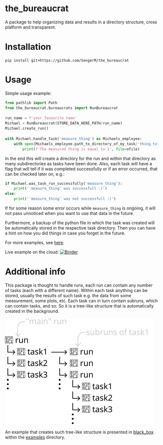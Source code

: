 # the_bureaucrat

A package to help organizing data and results in a directory structure, cross platform and transparent.

# Installation

```
pip install git+https://github.com/SengerM/the_bureaucrat
```

# Usage

Simple usage example:

```python
from pathlib import Path
from the_bureaucrat.bureaucrats import RunBureaucrat

run_name = f'your_favourite_name'
Michael = RunBureaucrat(STORE_DATA_HERE_PATH/run_name)
Michael.create_run()

with Michael.handle_task('measure_thing') as Michaels_employee:
	with open(Michaels_employee.path_to_directory_of_my_task/'thing.txt', 'w') as ofile:
		print(f'The measured thing is equal to 1', file=ofile)
```

In the end this will create a directory for the run and within that directory as many subdirectories as tasks have been done. Also, each task will have a flag that will tell if it was completed successfully or if an error occurred, that can be checked later on, e.g.:

```python
if Michael.was_task_run_successfully('measure_thing'):
	print('`measure_thing` was successfull :)')
else:
	print('`measure_thing` was not successfull :(')
```

If for some reason some error occurs while `measure_thing` is ongoing, it will not pass unnoticed when you want to use that data in the future.

Furthermore, a backup of the python file in which the task was created will be automatically stored in the respective task directory. Then you can have a hint on how you did things in case you forget in the future.

For more examples, see [here](examples).

Live example on the cloud: [![Binder](https://mybinder.org/badge_logo.svg)](https://mybinder.org/v2/gh/SengerM/the_bureaucrat/main?labpath=examples%2FPyHEP%2FPyHEP.ipynb)

# Additional info

This package is thought to handle runs, each run can contain any number of tasks (each with a different name). Within each task anything can be stored, usually the results of such task e.g. the data from some measurement, some plots, etc. Each task can in turn contain subruns, which can contain tasks, and so. So it is a tree-like structure that is automatically created in the background.

![blah](examples/PyHEP/img/diagram.svg)

An example that creates such tree-like structure is presented in [black_box](examples/black_box) within the [examples](examples) directory.
